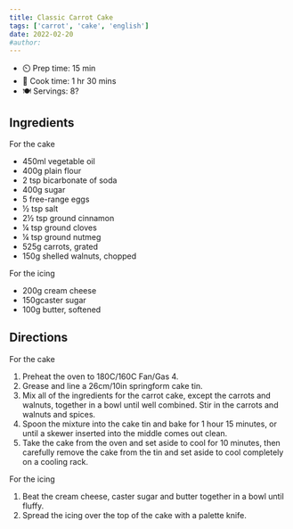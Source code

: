```yaml
---
title: Classic Carrot Cake
tags: ['carrot', 'cake', 'english']
date: 2022-02-20
#author:
---
```

- ⏲️ Prep time: 15 min
- 🍳 Cook time: 1 hr 30 mins
- 🍽️ Servings: 8?

## Ingredients


For the cake
- 450ml vegetable oil
- 400g plain flour
- 2 tsp bicarbonate of soda
- 400g sugar
- 5 free-range eggs
- ½ tsp salt
- 2½ tsp ground cinnamon
- ¼ tsp ground cloves
- ¼ tsp ground nutmeg
- 525g carrots, grated
- 150g shelled walnuts, chopped
 
For the icing
- 200g cream cheese
- 150gcaster sugar
- 100g butter, softened

## Directions

For the cake

1. Preheat the oven to 180C/160C Fan/Gas 4.
2. Grease and line a 26cm/10in springform cake tin.
3. Mix all of the ingredients for the carrot cake, except the carrots and walnuts, together in a bowl until well combined. Stir in the carrots and walnuts and spices. 
4. Spoon the mixture into the cake tin and bake for 1 hour 15 minutes, or until a skewer inserted into the middle comes out clean. 
5. Take the cake from the oven and set aside to cool for 10 minutes, then carefully remove the cake from the tin and set aside to cool completely on a cooling rack.

For the icing
1. Beat the cream cheese, caster sugar and butter together in a bowl until fluffy.
2. Spread the icing over the top of the cake with a palette knife.
